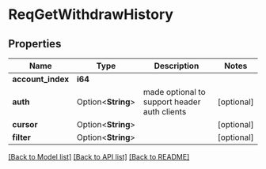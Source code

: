 # ReqGetWithdrawHistory

## Properties

Name | Type | Description | Notes
------------ | ------------- | ------------- | -------------
**account_index** | **i64** |  | 
**auth** | Option<**String**> |  made optional to support header auth clients | [optional]
**cursor** | Option<**String**> |  | [optional]
**filter** | Option<**String**> |  | [optional]

[[Back to Model list]](../README.md#documentation-for-models) [[Back to API list]](../README.md#documentation-for-api-endpoints) [[Back to README]](../README.md)



